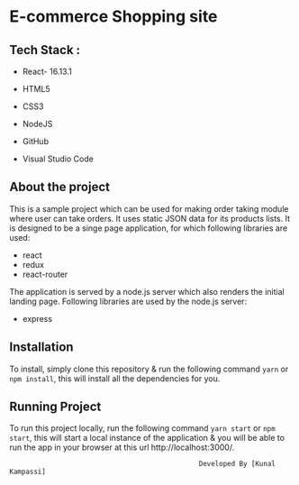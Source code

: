 # E-commerce Shopping site


## Tech Stack :
- React- 16.13.1
- HTML5
- CSS3
- NodeJS
- GitHub

- Visual Studio Code


## About the project

This is a sample project which can be used for making order taking module where user can take orders. It uses static JSON data for its products lists.
It is designed to be a singe page application, for which following libraries are used:

- react
- redux
- react-router

The application is served by a node.js server which also renders the initial landing page. Following libraries are used by the node.js server:

- express



## Installation

To install, simply clone this repository & run the following command `yarn` or `npm install`, this will install all the dependencies for you.

## Running Project

To run this project locally, run the following command `yarn start` or `npm start`, this will start a local instance of the application & you will be able to run the app in your browser at this url http://localhost:3000/.




                                                   Developed By [Kunal Kampassi]
